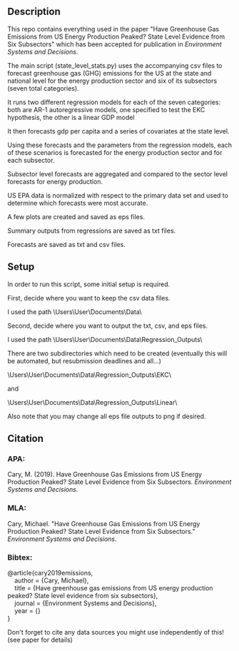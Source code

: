 ## Description

This repo contains everything used in the paper "Have Greenhouse Gas Emissions from US Energy Production Peaked? State Level Evidence from Six Subsectors" which has been accepted for publication in *Environment Systems and Decisions*.

The main script (state_level_stats.py) uses the accompanying csv files to forecast greenhouse gas (GHG) emissions for the US at the state and national level for the energy production sector and six of its subsectors (seven total categories).

It runs two different regression models for each of the seven categories: both are AR-1 autoregressive models, one specified to test the EKC hypothesis, the other is a linear GDP model

It then forecasts gdp per capita and a series of covariates at the state level.

Using these forecasts and the parameters from the regression models, each of these scenarios is forecasted for the energy production sector and for each subsector.

Subsector level forecasts are aggregated and compared to the sector level forecasts for energy production.

US EPA data is normalized with respect to the primary data set and used to determine which forecasts were most accurate.

A few plots are created and saved as eps files.

Summary outputs from regressions are saved as txt files.

Forecasts are saved as txt and csv files.

## Setup

In order to run this script, some initial setup is required.

First, decide where you want to keep the csv data files.

I used the path \Users\User\Documents\Data\

Second, decide where you want to output the txt, csv, and eps files.

I used the path \Users\User\Documents\Data\Regression_Outputs\

There are two subdirectories which need to be created (eventually this will be automated, but resubmission deadlines and all...)

\Users\User\Documents\Data\Regression_Outputs\EKC\

and

\Users\User\Documents\Data\Regression_Outputs\Linear\

Also note that you may change all eps file outputs to png if desired.

## Citation

### APA:

Cary, M. (2019). Have Greenhouse Gas Emissions from US Energy Production Peaked? State Level Evidence from Six Subsectors. *Environment Systems and Decisions*.

### MLA:

Cary, Michael. "Have Greenhouse Gas Emissions from US Energy Production Peaked? State Level Evidence from Six Subsectors." *Environment Systems and Decisions*.

### Bibtex:

@article{cary2019emissions,\
&nbsp;&nbsp;&nbsp;&nbsp;author = {Cary, Michael},\
&nbsp;&nbsp;&nbsp;&nbsp;title = {Have greenhouse gas emissions from US energy production peaked? State level evidence from six subsectors},\
&nbsp;&nbsp;&nbsp;&nbsp;journal = {Environment Systems and Decisions},\
&nbsp;&nbsp;&nbsp;&nbsp;year = {}\
}

Don't forget to cite any data sources you might use independently of this! (see paper for details)
